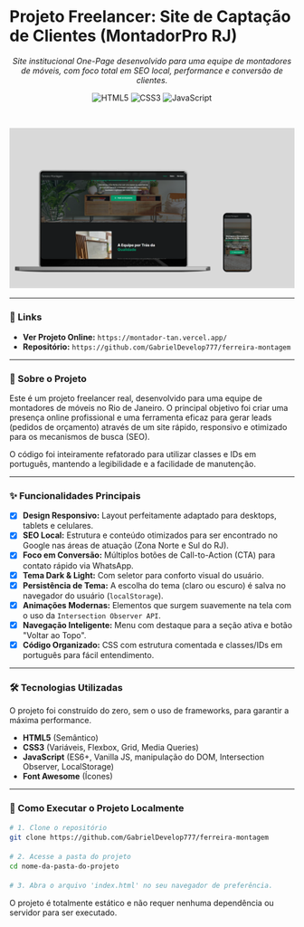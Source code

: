 # Projeto Freelancer: Site de Captação de Clientes (MontadorPro RJ)

<p align="center">
  <em>Site institucional One-Page desenvolvido para uma equipe de montadores de móveis, com foco total em SEO local, performance e conversão de clientes.</em>
</p>

<p align="center">
  <img src="https://img.shields.io/badge/HTML5-E34F26?style=for-the-badge&logo=html5&logoColor=white" alt="HTML5">
  <img src="https://img.shields.io/badge/CSS3-1572B6?style=for-the-badge&logo=css3&logoColor=white" alt="CSS3">
  <img src="https://img.shields.io/badge/JavaScript-F7DF1E?style=for-the-badge&logo=javascript&logoColor=black" alt="JavaScript">
</p>

<br>

<p align="center">
  <img src="./img//fm.png" alt="Demonstração animada do site">
</p>

---

### 🔗 Links

- **Ver Projeto Online:** `https://montador-tan.vercel.app/`
- **Repositório:** `https://github.com/GabrielDevelop777/ferreira-montagem`

---

### 📖 Sobre o Projeto

Este é um projeto freelancer real, desenvolvido para uma equipe de montadores de móveis no Rio de Janeiro. O principal objetivo foi criar uma presença online profissional e uma ferramenta eficaz para gerar leads (pedidos de orçamento) através de um site rápido, responsivo e otimizado para os mecanismos de busca (SEO).

O código foi inteiramente refatorado para utilizar classes e IDs em português, mantendo a legibilidade e a facilidade de manutenção.

---

### ✨ Funcionalidades Principais

- [x] **Design Responsivo:** Layout perfeitamente adaptado para desktops, tablets e celulares.
- [x] **SEO Local:** Estrutura e conteúdo otimizados para ser encontrado no Google nas áreas de atuação (Zona Norte e Sul do RJ).
- [x] **Foco em Conversão:** Múltiplos botões de Call-to-Action (CTA) para contato rápido via WhatsApp.
- [x] **Tema Dark & Light:** Com seletor para conforto visual do usuário.
- [x] **Persistência de Tema:** A escolha do tema (claro ou escuro) é salva no navegador do usuário (`localStorage`).
- [x] **Animações Modernas:** Elementos que surgem suavemente na tela com o uso da `Intersection Observer API`.
- [x] **Navegação Inteligente:** Menu com destaque para a seção ativa e botão "Voltar ao Topo".
- [x] **Código Organizado:** CSS com estrutura comentada e classes/IDs em português para fácil entendimento.

---

### 🛠️ Tecnologias Utilizadas

O projeto foi construído do zero, sem o uso de frameworks, para garantir a máxima performance.

- **HTML5** (Semântico)
- **CSS3** (Variáveis, Flexbox, Grid, Media Queries)
- **JavaScript** (ES6+, Vanilla JS, manipulação do DOM, Intersection Observer, LocalStorage)
- **Font Awesome** (Ícones)

---

### 🚀 Como Executar o Projeto Localmente

```bash
# 1. Clone o repositório
git clone https://github.com/GabrielDevelop777/ferreira-montagem

# 2. Acesse a pasta do projeto
cd nome-da-pasta-do-projeto

# 3. Abra o arquivo 'index.html' no seu navegador de preferência.
```
O projeto é totalmente estático e não requer nenhuma dependência ou servidor para ser executado.